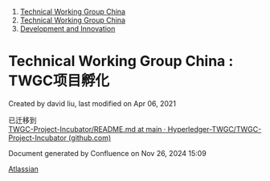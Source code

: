 1. [Technical Working Group China](index.html)
2. [Technical Working Group China](Technical-Working-Group-China_22151170.html)
3. [Development and Innovation](Development-and-Innovation_22151239.html)

# Technical Working Group China : TWGC项目孵化

Created by david liu, last modified on Apr 06, 2021

已迁移到  
[TWGC-Project-Incubator/README.md at main · Hyperledger-TWGC/TWGC-Project-Incubator (github.com)](https://github.com/Hyperledger-TWGC/TWGC-Project-Incubator/blob/main/README.md)

Document generated by Confluence on Nov 26, 2024 15:09

[Atlassian](http://www.atlassian.com/)
